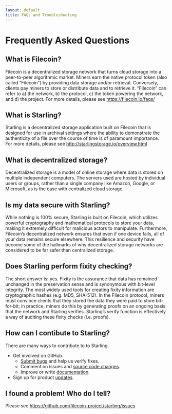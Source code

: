 ```yaml
---
layout: default
title: FAQs and Troubleshooting
---
```


# Frequently Asked Questions

## What is Filecoin?
Filecoin is a decentralized storage network that turns cloud storage into a peer-to-peer algorithmic market. Miners earn the native protocol token (also called “Filecoin”) by providing data storage and/or retrieval. Conversely, clients pay miners to store or distribute data and to retrieve it. “Filecoin” can refer to a) the network, b) the protocol, c) the token powering the network, and d) the project. For more details, please see https://filecoin.io/faqs/

## What is Starling?
Starling is a decentralized storage application built on Filecoin that is designed for use in archival settings where the ability to demonstrate the authenticity of a file over the course of time is of paramount importance. For more details, please see http://starlingstorage.io/overview.html

## What is decentralized storage?
Decentralized storage is a model of online storage where data is stored on multiple independent computers. The servers used are hosted by individual users or groups, rather than a single company like Amazon, Google, or Microsoft, as is the case with centralized cloud storage.

## Is my data secure with Starling?
While nothing is 100% secure, Starling is built on Filecoin, which utilizes powerful cryptography and mathematical protocols to store your data, making it extremely difficult for malicious actors to manipulate. Furthermore, Filecoin’s decentralized network ensures that even if one device fails, all of your data remains secure elsewhere. This resilience and security have become some of the hallmarks of why decentralized storage networks are considered to be far safer than centralized storage.

## Does Starling perform fixity checking?
The short answer is: yes. Fixity is the assurance that data has remained unchanged in the preservation sense and is synonymous with bit-level integrity. The most widely used tools for creating fixity information are cryptographic hashes (e.g. MD5, SHA-512). In the Filecoin protocol, miners must convince clients that they stored the data they were paid to store bit-for-bit; in practice, miners do this by generating proofs on an ongoing basis that the network and Starling verifies. Starling’s verify function is effectively a way of auditing these fixity checks (i.e. proofs).

## How can I contibute to Starling?

There are many ways to contribute to to Starling.

- Get involved on GitHub.
  - [Submit bugs](https://github.com/filecoin-project/starling/issues) and help us verify fixes.
  - Comment on issues and [source code changes](https://github.com/filecoin-project/starling/pulls).
  - Improve or write [documentation](https://github.com/filecoin-project/starling/tree/gh-pages).
- Sign up for product [updates]().

## I found a problem! Who do I tell?
Please see https://github.com/filecoin-project/starling/issues